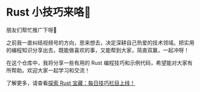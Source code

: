 # Rust 小技巧来咯🎉

朋友们帮忙推广下呀🙏

之前我一直纠结视频号的方向，思来想去，决定深耕自己热爱的技术领域。把实用的编程知识分享出去，既能做喜欢的事，又能帮到大家，简直双赢，一起冲呀！

在这个仓库中，我将分享一些有用的 Rust 编程技巧和示例代码，希望能对大家有所帮助。欢迎大家一起学习和交流！

了解更多，请查看[探索 Rust 宝藏：每日技巧栏目上线！](https://mp.weixin.qq.com/s/1LFJC3ICw-K1mDaOS1AH_Q)
